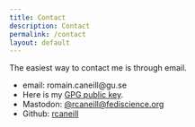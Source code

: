 ```yaml
---
title: Contact
description: Contact
permalink: /contact
layout: default
---
```


The easiest way to contact me is through email.

* email: ro<!-- abc@def -->main.cane<!-- abc@def -->ill@g<span style="display:none">DELETEME</span>u.se
* Here is my <a href="/assets/statics/0xD0FE114EBFFDED7F.asc">GPG public key</a>.
* Mastodon: <a rel="me" href="https://fediscience.org/@rcaneill">@rcaneill@fediscience.org</a>
* Github: <a href="https://github.com/rcaneill">rcaneill</a>
